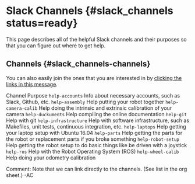 # Slack Channels {#slack_channels status=ready}

This page describes all of the helpful Slack channels and their purposes so that you can figure out where to get help.

## Channels {#slack_channels-channels}

You can also easily join the ones that you are interested in by
[clicking the links in this message](https://duckietown.slack.com/archives/C0DLY9AHY/p1506180585000070).

<col2 figure-id="tab:slack_channels_list" figure-caption="Duckietown Slack Channels" figure-class="labels-row1">
<span>Channel</span>
<span>Purpose</span>
<code>help-accounts</code>
<span>Info about necessary accounts, such as Slack, Github, etc.</span>
<code>help-assembly</code>
<span>Help putting your robot together</span>
<code>help-camera-calib</code>
<span>Help doing the intrinsic and extrinsic calibration of your camera </span>
<code>help-duckuments</code>
<span>Help compiling the online documentation</span>
<code>help-git</code>
<span>Help with git</span>
<code>help-infrastructure</code>
<span>Help with software infrastructure, such as Makefiles, unit tests, continuous integration, etc.</span>
<code>help-laptops</code>
<span>Help getting your laptop setup with Ubuntu 16.04</span>
<code>help-parts</code>
<span>Help getting the parts for the robot or replacement parts if you broke something</span>
<code>help-robot-setup</code>
<span>Help getting the robot setup to do basic things like be driven with a joystick</span>
<code>help-ros</code>
<span>Help with the Robot Operating System (ROS)</span>
<code>help-wheel-calib</code>
<span>Help doing your odometry calibration</span>
</col2>

Comment: Note that we can link directly to the channels. (See list in the org sheet.) -AC


<style>
#tab\:slack_channels_list td { text-align: left;}
#tab\:slack_channels_list td:nth-child(1) {
    width: 30%;
}
</style>
